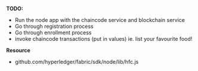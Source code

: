 **TODO:**
- Run the node app with the chaincode service and blockchain service 
- Go through registration process 
- Go through enrollment process 
- invoke chaincode transactions (put in values) ie. list your favourite food! 


**Resource**
 - github.com/hyperledger/fabric/sdk/node/lib/hfc.js 